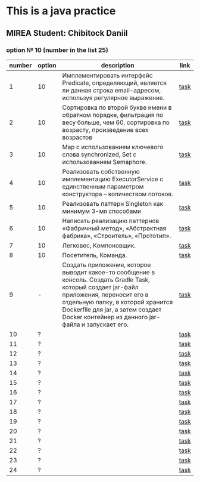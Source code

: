 # This is a java practice

## MIREA Student: Chibitock Daniil

### option № 10 (number in the list 25)

| number | option | description                                                                                                                                                                                                                                                                | link                                                    |
|--------|--------|----------------------------------------------------------------------------------------------------------------------------------------------------------------------------------------------------------------------------------------------------------------------------|---------------------------------------------------------|
| 1      | 10     | Имплементировать интерфейс Predicate, определяющий, является ли данная строка email-адресом, используя регулярное выражение.                                                                                                                                               | [task](./src/main/java/com/company/practics/practic_1)  |
| 2      | 10     | Сортировка по второй букве имени в обратном порядке, фильтрация по весу больше, чем 60, сортировка по возрасту, произведение всех возрастов                                                                                                                                | [task](./src/main/java/com/company/practics/practic_2)  |
| 3      | 10     | Map с использованием ключевого слова synchronized, Set с использованием Semaphore.                                                                                                                                                                                         | [task](./src/main/java/com/company/practics/practic_3)  |
| 4      | 10     | Реализовать собственную имплементацию ExecutorService с единственным параметром конструктора – количеством потоков.                                                                                                                                                        | [task](./src/main/java/com/company/practics/practic_4)  |
| 5      | 10     | Реализовать паттерн Singleton как минимум 3-мя способами                                                                                                                                                                                                                   | [task](./src/main/java/com/company/practics/practic_5)  |
| 6      | 10     | Написать реализацию паттернов «Фабричный метод», «Абстрактная фабрика», «Строитель», «Прототип».                                                                                                                                                                           | [task](./src/main/java/com/company/practics/practic_6)  |
| 7      | 10     | Легковес, Компоновщик.                                                                                                                                                                                                                                                     | [task](./src/main/java/com/company/practics/practic_7)  |
| 8      | 10     | Посетитель, Команда.                                                                                                                                                                                                                                                       | [task](./src/main/java/com/company/practics/practic_8)  |
| 9      | -      | Создать приложение, которое выводит какое-то сообщение в консоль. Создать Gradle Task, который создает jar-файл приложения, переносит его в отдельную папку, в которой хранится Dockerfile для jar, а затем создает Docker контейнер из данного jar-файла и запускает его. | [task](https://github.com/S0IG0/practic_9)              |
| 10     | ?      |                                                                                                                                                                                                                                                                            | [task](./src/main/java/com/company/practics/practic_10) |
| 11     | ?      |                                                                                                                                                                                                                                                                            | [task](./src/main/java/com/company/practics/practic_11) |
| 12     | ?      |                                                                                                                                                                                                                                                                            | [task](./src/main/java/com/company/practics/practic_12) |
| 13     | ?      |                                                                                                                                                                                                                                                                            | [task](./src/main/java/com/company/practics/practic_13) |
| 14     | ?      |                                                                                                                                                                                                                                                                            | [task](./src/main/java/com/company/practics/practic_14) |
| 15     | ?      |                                                                                                                                                                                                                                                                            | [task](./src/main/java/com/company/practics/practic_15) |
| 16     | ?      |                                                                                                                                                                                                                                                                            | [task](./src/main/java/com/company/practics/practic_16) |
| 17     | ?      |                                                                                                                                                                                                                                                                            | [task](./src/main/java/com/company/practics/practic_17) |
| 18     | ?      |                                                                                                                                                                                                                                                                            | [task](./src/main/java/com/company/practics/practic_18) |
| 19     | ?      |                                                                                                                                                                                                                                                                            | [task](./src/main/java/com/company/practics/practic_19) |
| 20     | ?      |                                                                                                                                                                                                                                                                            | [task](./src/main/java/com/company/practics/practic_20) |
| 21     | ?      |                                                                                                                                                                                                                                                                            | [task](./src/main/java/com/company/practics/practic_21) |
| 22     | ?      |                                                                                                                                                                                                                                                                            | [task](./src/main/java/com/company/practics/practic_22) |
| 23     | ?      |                                                                                                                                                                                                                                                                            | [task](./src/main/java/com/company/practics/practic_23) |
| 24     | ?      |                                                                                                                                                                                                                                                                            | [task](./src/main/java/com/company/practics/practic_24) |
